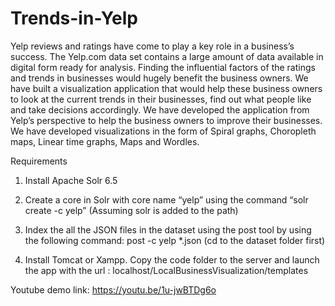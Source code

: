 # Trends-in-Yelp

Yelp reviews and ratings have come to play a key role in a business’s success. The Yelp.com data set contains a
large amount of data available in digital form ready for analysis. Finding the influential factors of the ratings and trends in
businesses would hugely benefit the business owners. We have built a visualization application that would help these business
owners to look at the current trends in their businesses, find out what people like and take decisions accordingly. We have
developed the application from Yelp’s perspective to help the business owners to improve their businesses. We have developed
visualizations in the form of Spiral graphs, Choropleth maps, Linear time graphs, Maps and Wordles.



Requirements

1) Install Apache Solr 6.5
2) Create a core in Solr with core name “yelp” using the command “solr create -c yelp” (Assuming solr is added to the path)
3) Index the all the JSON files in the dataset using the post tool by using the following command: post -c yelp *.json (cd to the dataset folder first)

4) Install Tomcat or Xampp. Copy the code folder to the server and launch the app with the url : localhost/LocalBusinessVisualization/templates

Youtube demo link: https://youtu.be/1u-jwBTDg6o
